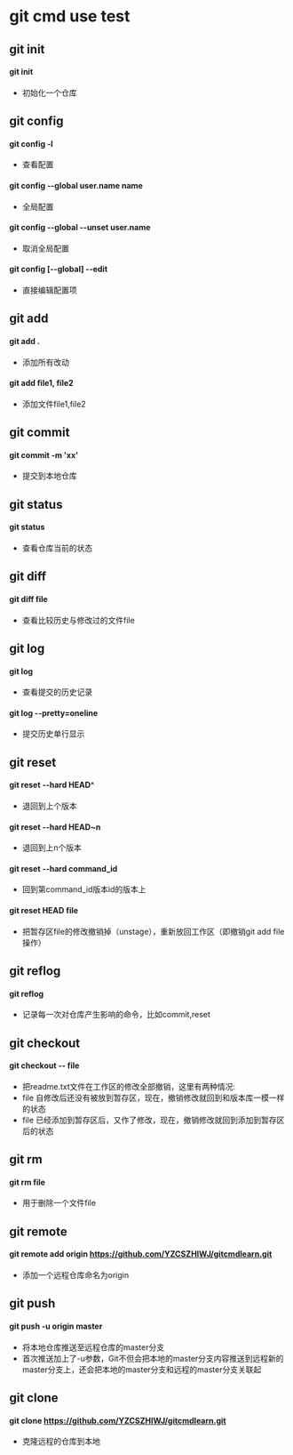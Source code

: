 git cmd use test
===

## git init

#### git init
- 初始化一个仓库



## git config

#### git config -l
- 查看配置

#### git config --global user.name name
- 全局配置

#### git config --global --unset user.name
- 取消全局配置

#### git config [--global] --edit
- 直接编辑配置项



## git add

#### git add .
- 添加所有改动

#### git add file1, file2
- 添加文件file1,file2



## git commit

#### git commit -m 'xx'
- 提交到本地仓库



## git status

#### git status 
- 查看仓库当前的状态



## git diff

#### git diff file
- 查看比较历史与修改过的文件file



## git log

#### git log
- 查看提交的历史记录

#### git log --pretty=oneline
- 提交历史单行显示



## git reset

#### git reset --hard HEAD^
- 退回到上个版本

#### git reset --hard HEAD~n
- 退回到上n个版本

#### git reset --hard command_id
- 回到第command_id版本id的版本上

#### git reset HEAD file
- 把暂存区file的修改撤销掉（unstage），重新放回工作区（即撤销git add file操作）



## git reflog

#### git reflog 
- 记录每一次对仓库产生影响的命令，比如commit,reset



## git checkout

#### git checkout -- file
- 把readme.txt文件在工作区的修改全部撤销，这里有两种情况:
- file 自修改后还没有被放到暂存区，现在，撤销修改就回到和版本库一模一样的状态
- file 已经添加到暂存区后，又作了修改，现在，撤销修改就回到添加到暂存区后的状态



## git rm

#### git rm file
- 用于删除一个文件file



## git remote

#### git remote add origin https://github.com/YZCSZHIWJ/gitcmdlearn.git
- 添加一个远程仓库命名为origin



## git push

#### git push -u origin master
- 将本地仓库推送至远程仓库的master分支
- 首次推送加上了-u参数，Git不但会把本地的master分支内容推送到远程新的master分支上，还会把本地的master分支和远程的master分支关联起



## git clone

#### git clone https://github.com/YZCSZHIWJ/gitcmdlearn.git
- 克隆远程的仓库到本地